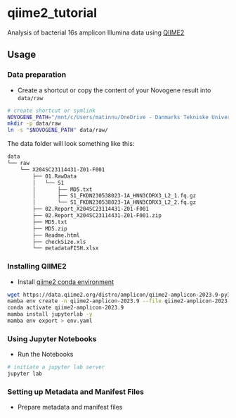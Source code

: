 # qiime2_tutorial
Analysis of bacterial 16s amplicon Illumina data using [QIIME2](https://docs.qiime2.org/)
## Usage
### Data preparation
- Create a shortcut or copy the content of your Novogene result into `data/raw`
```bash
# create shortcut or symlink
NOVOGENE_PATH="/mnt/c/Users/matinnu/OneDrive - Danmarks Tekniske Universitet/16S amplicon sequencing data- PMA of env samples with live FISH/X204SC23114431-Z01-F001/X204SC23114431-Z01-F001"
mkdir -p data/raw
ln -s "$NOVOGENE_PATH" data/raw/
```
The data folder will look something like this:
```bash
data
└── raw
    └── X204SC23114431-Z01-F001
        ├── 01.RawData
        │   └── S1
        │       ├── MD5.txt
        │       ├── S1_FKDN230538023-1A_HNN3CDRX3_L2_1.fq.gz
        │       └── S1_FKDN230538023-1A_HNN3CDRX3_L2_2.fq.gz
        ├── 02.Report_X204SC23114431-Z01-F001
        ├── 02.Report_X204SC23114431-Z01-F001.zip
        ├── MD5.txt
        ├── MD5.zip
        ├── Readme.html
        ├── checkSize.xls
        └── metadataFISH.xlsx
```

### Installing QIIME2
- Install [qiime2 conda environment](https://docs.qiime2.org/2023.9/install/native/)
```bash
wget https://data.qiime2.org/distro/amplicon/qiime2-amplicon-2023.9-py38-linux-conda.yml -nc
mamba env create -n qiime2-amplicon-2023.9 --file qiime2-amplicon-2023.9-py38-linux-conda.yml
conda activate qiime2-amplicon-2023.9
mamba install jupyterlab -y
mamba env export > env.yaml
```

### Using Jupyter Notebooks
- Run the Notebooks
```bash
# initiate a jupyter lab server
jupyter lab
```

### Setting up Metadata and Manifest Files
- Prepare metadata and manifest files